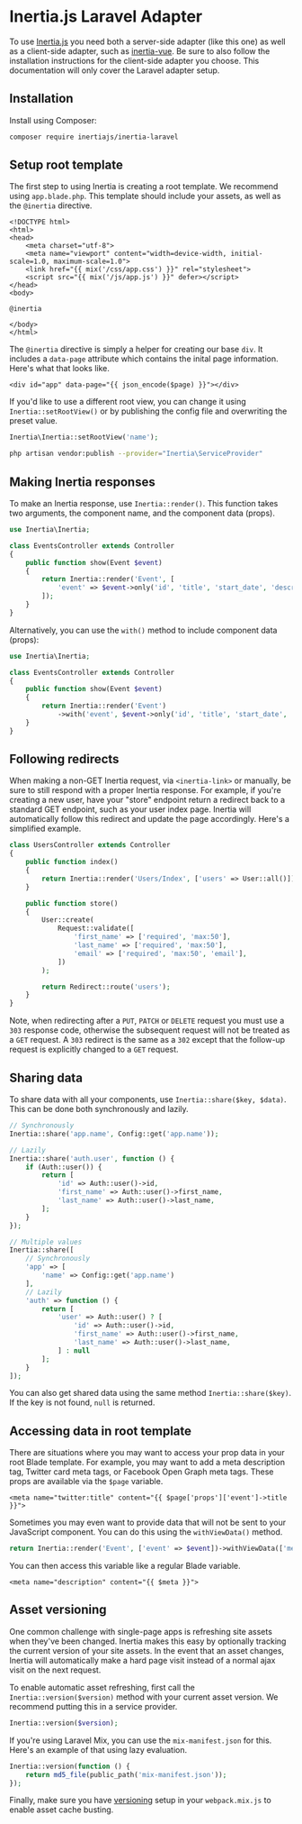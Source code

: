 # Inertia.js Laravel Adapter

To use [Inertia.js](https://github.com/inertiajs/inertia) you need both a server-side adapter (like this one) as well as a client-side adapter, such as [inertia-vue](https://github.com/inertiajs/inertia-vue). Be sure to also follow the installation instructions for the client-side adapter you choose. This documentation will only cover the Laravel adapter setup.

## Installation

Install using Composer:

~~~sh
composer require inertiajs/inertia-laravel
~~~

## Setup root template

The first step to using Inertia is creating a root template. We recommend using `app.blade.php`. This template should include your assets, as well as the `@inertia` directive.

~~~blade
<!DOCTYPE html>
<html>
<head>
    <meta charset="utf-8">
    <meta name="viewport" content="width=device-width, initial-scale=1.0, maximum-scale=1.0">
    <link href="{{ mix('/css/app.css') }}" rel="stylesheet">
    <script src="{{ mix('/js/app.js') }}" defer></script>
</head>
<body>

@inertia

</body>
</html>
~~~

The `@inertia` directive is simply a helper for creating our base `div`. It includes a `data-page` attribute which contains the inital page information. Here's what that looks like.

~~~blade
<div id="app" data-page="{{ json_encode($page) }}"></div>
~~~

If you'd like to use a different root view, you can change it using `Inertia::setRootView()` or by publishing the config file and overwriting the preset value.

~~~php
Inertia\Inertia::setRootView('name');
~~~

~~~sh
php artisan vendor:publish --provider="Inertia\ServiceProvider"
~~~

## Making Inertia responses

To make an Inertia response, use `Inertia::render()`. This function takes two arguments, the component name, and the component data (props).

~~~php
use Inertia\Inertia;

class EventsController extends Controller
{
    public function show(Event $event)
    {
        return Inertia::render('Event', [
            'event' => $event->only('id', 'title', 'start_date', 'description'),
        ]);
    }
}
~~~

Alternatively, you can use the `with()` method to include component data (props):

~~~php
use Inertia\Inertia;

class EventsController extends Controller
{
    public function show(Event $event)
    {
        return Inertia::render('Event')
            ->with('event', $event->only('id', 'title', 'start_date', 'description'));
    }
}
~~~

## Following redirects

When making a non-GET Inertia request, via `<inertia-link>` or manually, be sure to still respond with a proper Inertia response. For example, if you're creating a new user, have your "store" endpoint return a redirect back to a standard GET endpoint, such as your user index page. Inertia will automatically follow this redirect and update the page accordingly. Here's a simplified example.

~~~php
class UsersController extends Controller
{
    public function index()
    {
        return Inertia::render('Users/Index', ['users' => User::all()]);
    }

    public function store()
    {
        User::create(
            Request::validate([
                'first_name' => ['required', 'max:50'],
                'last_name' => ['required', 'max:50'],
                'email' => ['required', 'max:50', 'email'],
            ])
        );

        return Redirect::route('users');
    }
}
~~~

Note, when redirecting after a `PUT`, `PATCH` or `DELETE` request you must use a `303` response code, otherwise the subsequent request will not be treated as a `GET` request. A `303` redirect is the same as a `302` except that the follow-up request is explicitly changed to a `GET` request.

## Sharing data

To share data with all your components, use `Inertia::share($key, $data)`. This can be done both synchronously and lazily.

~~~php
// Synchronously
Inertia::share('app.name', Config::get('app.name'));

// Lazily
Inertia::share('auth.user', function () {
    if (Auth::user()) {
        return [
            'id' => Auth::user()->id,
            'first_name' => Auth::user()->first_name,
            'last_name' => Auth::user()->last_name,
        ];
    }
});

// Multiple values
Inertia::share([
    // Synchronously
    'app' => [
        'name' => Config::get('app.name')
    ],
    // Lazily
    'auth' => function () {
        return [
            'user' => Auth::user() ? [
                'id' => Auth::user()->id,
                'first_name' => Auth::user()->first_name,
                'last_name' => Auth::user()->last_name,
            ] : null
        ];
    }
]);
~~~

You can also get shared data using the same method `Inertia::share($key)`. If the key is not found, `null` is returned.

## Accessing data in root template

There are situations where you may want to access your prop data in your root Blade template. For example, you may want to add a meta description tag, Twitter card meta tags, or Facebook Open Graph meta tags. These props are available via the `$page` variable.

~~~blade
<meta name="twitter:title" content="{{ $page['props']['event']->title }}">
~~~

Sometimes you may even want to provide data that will not be sent to your JavaScript component. You can do this using the `withViewData()` method.

~~~php
return Inertia::render('Event', ['event' => $event])->withViewData(['meta' => $event->meta]);
~~~

You can then access this variable like a regular Blade variable.

~~~blade
<meta name="description" content="{{ $meta }}">
~~~

## Asset versioning

One common challenge with single-page apps is refreshing site assets when they've been changed. Inertia makes this easy by optionally tracking the current version of your site assets. In the event that an asset changes, Inertia will automatically make a hard page visit instead of a normal ajax visit on the next request.

To enable automatic asset refreshing, first call the `Inertia::version($version)` method with your current asset version. We recommend putting this in a service provider.

~~~php
Inertia::version($version);
~~~

If you're using Laravel Mix, you can use the `mix-manifest.json` for this. Here's an example of that using lazy evaluation.

~~~php
Inertia::version(function () {
    return md5_file(public_path('mix-manifest.json'));
});
~~~

Finally, make sure you have [versioning](https://laravel.com/docs/mix#versioning-and-cache-busting) setup in your `webpack.mix.js` to enable asset cache busting.
